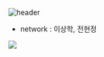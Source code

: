 ![header](https://capsule-render.vercel.app/api?type=모양&color=auto&height=높이&section=header&text=텍스트&fontSize=폰트크기)

- network : 이상학, 전현정

<a href="https://github.com/Purple-Print/log-server"><img src="https://img.shields.io/badge/log-server-3DDC84?style=flat-square&logo=Blogger&logoColor=white"/></a>

